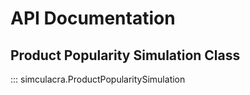 # API Documentation

## Product Popularity Simulation Class

::: simculacra.ProductPopularitySimulation

